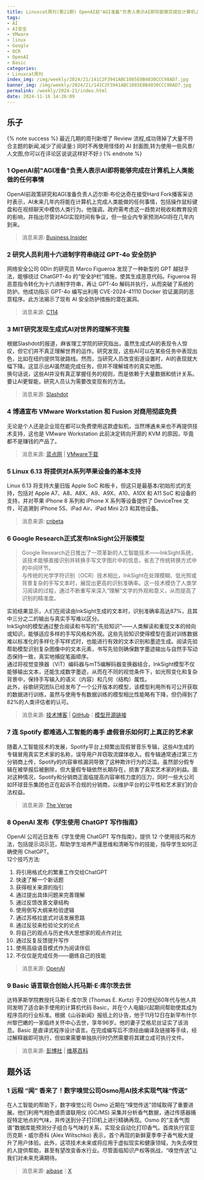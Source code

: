 ```yaml
---
title: Linuxcat周刊(第21期) OpenAI前"AGI准备"负责人表示AI即将能够完成在计算机上人类能做的任何事情
tags: 
- AI
- AI安全
- VMware
- linux
- Google
- OCR
- OpenAI
- Basic
categories: 
- Linuxcat周刊
index_img: /img/weekly/2024/21/141C2F3941ABC1085E8B4030CCC98AD7.jpg
banner_img: /img/weekly/2024/21/141C2F3941ABC1085E8B4030CCC98AD7.jpg
permalink: /weekly/2024-21/index.html
date: 2024-11-16 14:26:09
---
```


## 乐子
{% note success %}
最近几期的周刊新增了 Review 流程,成功筛掉了大量不符合主题的新闻,减少了阅读量:)
同时不再使用怪怪的 AI 封面图,转为使用一些风景/人文图,你可以在评论区说说这样好不好:)
{% endnote %}
### 1 OpenAI前"AGI准备"负责人表示AI即将能够完成在计算机上人类能做的任何事情
OpenAI前政策研究和AGI准备负责人迈尔斯·布伦达奇在接受Hard Fork播客采访时表示，AI未来几年内将能在计算机上完成人类能做的任何事情，包括操作鼠标键盘和在视频聊天中模仿人类行为。他强调，政府需考虑这一趋势对税收和教育投资的影响，并指出尽管对AGI实现时间有争议，但一些业内专家预测AGI将在几年内到来。       
> 消息来源: [Business Insider](https://www.yahoo.com/tech/openais-former-head-agi-readiness-194420038.html)

### 2 研究人员利用十六进制字符串绕过 GPT-4o 安全防护
网络安全公司 0Din 的研究员 Marco Figueroa 发现了一种新型的 GPT 越狱手法，能够绕过 ChatGPT-4o 的“安全护栏”措施，使其生成恶意代码。Figueroa 将恶意指令转化为十六进制字符串，再让 GPT-4o 解码并执行，从而突破了系统的防护。他成功指示 GPT-4o 编写出利用 CVE-2024-41110 Docker 验证漏洞的恶意程序。此方法揭示了现有 AI 安全防护措施的潜在漏洞。     
> 消息来源: [C114](https://www.c114.com.cn/ai/5339/a1276969.html)

### 3 MIT研究发现生成式AI对世界的理解不完整
根据Slashdot的报道，麻省理工学院的研究指出，虽然生成式AI的表现令人惊叹，但它们并不真正理解世界的运作。研究发现，这些AI可以在某些任务中表现出色，比如在纽约提供驾驶路线。然而，当研究人员改变街道设置时，AI的表现就大幅下降。这显示出AI虽然能完成任务，但并不理解城市的真实地图。        
换句话说，这些AI并没有真正掌握任务的规则，而是依赖于大量数据和统计关系。要让AI更智能，研究人员认为需要改变现有的方法。      
> 消息来源: [Slashdot](https://slashdot.org/story/24/11/10/1911204/generative-ai-doesnt-have-a-coherent-understanding-of-the-world-mit-researchers-find)

### 4 博通宣布 VMware Workstation 和 Fusion 对商用彻底免费
无论是个人还是企业现在都可以免费使用这款虚拟机，当然博通未来也不再提供技术支持，这也是 VMware Workstation 此前决定转向开源的 KVM 的原因，毕竟都不是赚钱的产品了。
> 消息来源: [蓝点网](https://ourl.co/106569) | [VMware下载](https://blogs.vmware.com/cloud-foundation/2024/11/11/vmware-fusion-and-workstation-are-now-free-for-all-users/)

### 5 Linux 6.13 将提供对A系列苹果设备的基本支持
Linux 6.13 将支持大量旧版 Apple SoC 和板卡，但这只是最基本/初始形式的支持，包括对 Apple A7、A8、A8X、A9、A9X、A10、A10X 和 A11 SoC 和设备的支持，并对苹果 iPhone 8 系列和 iPhone X 系列等设备提供了 DeviceTree 文件，可追溯到 iPhone 5S、iPad Air、iPad Mini 2/3 和其他设备。
> 消息来源: [cnbeta](https://www.cnbeta.com.tw/articles/tech/1454462.htm)

### 6 Google Research正式发布InkSight公开版模型
> Google Research近日推出了一项革新的人工智能技术——InkSight系统，该技术能够直接识别并转换手写文字图片中的信息，省去了传统转换方式中的中间环节。     
与传统的光学字符识别（OCR）技术相比，InkSight在处理模糊、低光照或背景复杂的手写文本时，展现出更高的识别准确率。这一技术模仿了人类学习阅读的过程，通过不断重写来深入“理解”文字的外观和意义，从而提高了识别的精准度。     

实验结果显示，人们在阅读由InkSight生成的文本时，识别准确率高达87%，且其中三分之二的输出与真实手写难以区分。     
InkSight的模型通过整合阅读和书写的“先验知识”——人类解读和重现文本的倾向或知识，能够适应多样的手写风格和外观。这些先验知识使得模型在面对训练数据难以标准化的多样化手写样式时，也能进行有效的文本识别和墨迹生成。阅读先验帮助模型识别复杂图像中的文本元素，书写先验则确保数字墨迹输出与自然手写动态保持一致，真实地捕捉笔画顺序。      
通过将视觉变换器（ViT）编码器与mT5编解码器变换器结合，InkSight模型不仅能够输出文本，还能生成数字墨迹，从而在不同的视觉条件下，如光照变化和复杂背景中，保持手写输入的语义（内容）和几何（结构）属性。            
此外，谷歌研究团队已经发布了一个公开版本的模型，该模型利用所有可公开获取的数据进行训练，虽然与使用专有数据训练的模型相比性能略有下降，但仍得到了82%的人类评估者的认可。
> 消息来源: [技术博客](https://charlieleee.github.io/publication/inksight/) | [GitHub](https://github.com/google-research/inksight)｜[模型开源链接](https://huggingface.co/Derendering/InkSight-Small-p)

### 7 连 Spotify 都难逃人工智能的毒手 虚假音乐如何盯上真正的艺术家
随着人工智能技术的发展，Spotify平台上频繁出现假冒音乐专辑，这些AI生成的专辑冒用真实艺术家的名称，误导用户并窃取流媒体收入。假专辑通常通过第三方分销商上传，Spotify的内容审核漏洞导致了这种欺诈行为的泛滥。虽然部分假专辑在被举报后被删除，但大量假专辑依然长期存在，损害了真实艺术家的利益。面对这种情况，Spotify和分销商正面临提高内容审核力度的压力，同时一些大公司如环球音乐集团也正在起诉不合规的分销商，以维护平台的公平性和艺术家们的合法权益。
> 消息来源: [The Verge](https://www.theverge.com/2024/11/14/24294995/spotify-ai-fake-albums-scam-distributors-metadata)

### 8 OpenAI 发布《学生使用 ChatGPT 写作指南》
OpenAI 公司近日发布《学生使用 ChatGPT 写作指南》，提供 12 个使用技巧和方法，包括提示词示范，帮助学生培养严谨思维和清晰写作的技能，指导学生如何正确使用 ChatGPT。        
12个技巧方法:
1. 将引用格式化的繁重工作交给ChatGPT
2. 快速了解一个新话题
3. 获得相关来源的指引
4. 通过提出具体问题来完善理解
5. 通过反馈改善文章结构
6. 使用倒写大纲来检验逻辑
7. 通过苏格拉底式对话发展思路
8. 通过反驳来检验论文的论点
9. 将自己的观点与历史伟大思想家的观点作对比
10. 通过反复反馈提升写作
11. 使用高级语音模式作为阅读伴侣
12. 不仅仅是完成任务——磨练自己的技能

> 消息来源: [OpenAI](https://openai.com/chatgpt/use-cases/student-writing-guide/)

### 9 Basic 语言联合创始人托马斯·E·库尔茨去世
达特茅斯学院教授托马斯·E·库尔茨 (Thomas E. Kurtz) 于20世纪60年代与他人共同发明了适合新手使用的计算机代码 Basic，并在个人电脑兴起期间帮助使其成为程序员的行业标准。根据《山谷新闻》报纸上的讣告，他于11月12日在新罕布什尔州黎巴嫩的一家临终关怀中心去世，享年96岁。他的妻子艾格尼丝证实了该消息。Basic 是直译式程序设计语言。在完成编写后不须经由编译及链接等手续，经过解释器即可执行，但如果需要单独执行时仍然需要将其建立成可执行文件。
> 消息来源: [彭博社](https://www.bloomberg.com/news/articles/2024-11-14/thomas-kurtz-co-creator-of-computer-language-basic-dies-at-96) | [维基百科](https://zh.m.wikipedia.org/zh-cn/BASIC)

## 题外话
### 1 远程 “闻” 香来了！数字嗅觉公司Osmo用AI技术实现气味“传送”
在人工智能的帮助下，数字嗅觉公司 Osmo 近期在“嗅觉传送”领域取得了重要进展。他们利用气相色谱质谱联用仪 (GC/MS) 采集并分析香气数据，通过传感器捕捉特定地点的气味，并传送到分子打印机上进行精确再现。Osmo 的“主香气图谱”数据库能预测分子组合与气味的关系，实现全自动化打印香气。首席执行官亚历克斯・威尔奇科 (Alex Wiltschko) 表示，首个再现的新鲜夏季李子香气极大提升了用户体验。此外，这项技术未来或将应用于虚拟现实和健康领域，为失去嗅觉的人提供帮助，甚至有望改变香水行业。尽管面临知识产权等挑战，“嗅觉传送”让我们对未来充满期待。
> 消息来源: [aibase](https://www.aibase.com/zh/news/12934)｜[X](https://x.com/awiltschko/status/1851327552490733686)